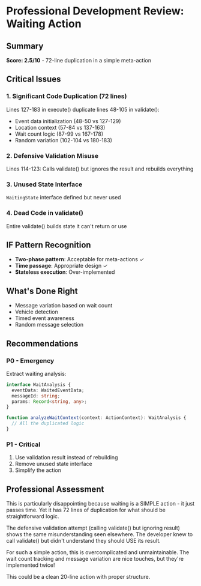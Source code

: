 # Professional Development Review: Waiting Action

## Summary
**Score: 2.5/10** - 72-line duplication in a simple meta-action

## Critical Issues

### 1. Significant Code Duplication (72 lines)
Lines 127-183 in execute() duplicate lines 48-105 in validate():
- Event data initialization (48-50 vs 127-129)
- Location context (57-84 vs 137-163)
- Wait count logic (87-99 vs 167-178)
- Random variation (102-104 vs 180-183)

### 2. Defensive Validation Misuse
Lines 114-123: Calls validate() but ignores the result and rebuilds everything

### 3. Unused State Interface
`WaitingState` interface defined but never used

### 4. Dead Code in validate()
Entire validate() builds state it can't return or use

## IF Pattern Recognition
- **Two-phase pattern**: Acceptable for meta-actions ✓
- **Time passage**: Appropriate design ✓
- **Stateless execution**: Over-implemented

## What's Done Right
- Message variation based on wait count
- Vehicle detection
- Timed event awareness
- Random message selection

## Recommendations

### P0 - Emergency
Extract waiting analysis:
```typescript
interface WaitAnalysis {
  eventData: WaitedEventData;
  messageId: string;
  params: Record<string, any>;
}

function analyzeWaitContext(context: ActionContext): WaitAnalysis {
  // All the duplicated logic
}
```

### P1 - Critical
1. Use validation result instead of rebuilding
2. Remove unused state interface
3. Simplify the action

## Professional Assessment
This is particularly disappointing because waiting is a SIMPLE action - it just passes time. Yet it has 72 lines of duplication for what should be straightforward logic.

The defensive validation attempt (calling validate() but ignoring result) shows the same misunderstanding seen elsewhere. The developer knew to call validate() but didn't understand they should USE its result.

For such a simple action, this is overcomplicated and unmaintainable. The wait count tracking and message variation are nice touches, but they're implemented twice!

This could be a clean 20-line action with proper structure.